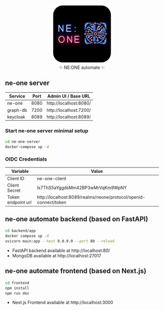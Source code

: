 <p align="center">
<img src="./frontend-new/public/ne-one-automate_logo.png" alt="NE:ONE Automate" width="200"/><br/>
✨ NE:ONE automate ✨
</p>





## ne-one server

| Service | Port | Admin UI / Base URL |
| --- | --- | --- |
| ne-one | 8080 | http://localhost:8080/ |
| graph-db | 7200 | http://localhost:7200/ |
| keycloak | 8089 | http://localhost:8089/ |

### Start ne-one server minimal setup

```bash
cd ne-one-server
docker-compose up -d
```

### OIDC Credentials

| Variable | Value |
| --- | --- |
| Client ID | ne-one-client |
| Client Secret | lx7ThS5aYggdsMm42BP3wMrVqKm9WpNY |
| Token endpoint url | http://localhost:8089/realms/neone/protocol/openid-connect/token |

## ne-one automate backend (based on FastAPI)

```bash
cd backend/app 
docker compose up -d
uvicorn main:app --host 0.0.0.0 --port 80 --reload
```

- FastAPI backend available at  http://localhost:80/
- MongoDB available at http://localhost:27017


## ne-one automate frontend (based on Next.js)

```bash
cd frontend
npm install
npm run dev
```

- Next.js Frontend available at http://localhost:3000
